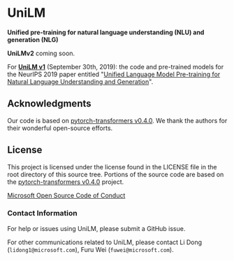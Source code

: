 # UniLM
**Unified pre-training for natural language understanding (NLU) and generation (NLG)**

**UniLMv2** coming soon.

For **[UniLM v1](https://github.com/microsoft/unilm/tree/master/unilm-v1)** (September 30th, 2019): the code and pre-trained models for the NeurIPS 2019 paper entitled "[Unified Language Model Pre-training for Natural Language Understanding and Generation](https://arxiv.org/abs/1905.03197)".

## Acknowledgments
Our code is based on [pytorch-transformers v0.4.0](https://github.com/huggingface/pytorch-transformers/tree/v0.4.0). We thank the authors for their wonderful open-source efforts.

## License
This project is licensed under the license found in the LICENSE file in the root directory of this source tree.
Portions of the source code are based on the [pytorch-transformers v0.4.0](https://github.com/huggingface/pytorch-transformers/tree/v0.4.0) project.

[Microsoft Open Source Code of Conduct](https://opensource.microsoft.com/codeofconduct)

### Contact Information

For help or issues using UniLM, please submit a GitHub issue.

For other communications related to UniLM, please contact Li Dong (`lidong1@microsoft.com`), Furu Wei (`fuwei@microsoft.com`).

